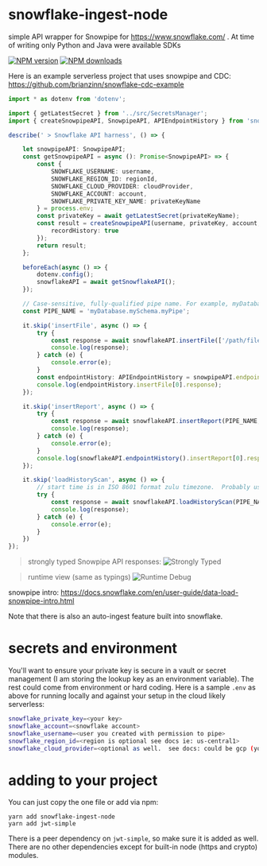 # snowflake-ingest-node
simple API wrapper for Snowpipe for https://www.snowflake.com/ .  At time of writing only Python and Java were available SDKs

[![NPM version](http://img.shields.io/npm/v/snowflake-ingest-node.svg?style=flat-square)](https://www.npmjs.com/package/snowflake-ingest-node)
[![NPM downloads](http://img.shields.io/npm/dm/snowflake-ingest-node.svg?style=flat-square)](https://www.npmjs.com/package/snowflake-ingest-node)

Here is an example serverless project that uses snowpipe and CDC:
https://github.com/brianzinn/snowflake-cdc-example

```typescript
import * as dotenv from 'dotenv';

import { getLatestSecret } from '../src/SecretsManager';
import { createSnowpipeAPI, SnowpipeAPI, APIEndpointHistory } from 'snowflake-ingest-node';

describe(' > Snowflake API harness', () => {

    let snowpipeAPI: SnowpipeAPI;
    const getSnowpipeAPI = async (): Promise<SnowpipeAPI> => {
        const {
            SNOWFLAKE_USERNAME: username,
            SNOWFLAKE_REGION_ID: regionId,
            SNOWFLAKE_CLOUD_PROVIDER: cloudProvider,
            SNOWFLAKE_ACCOUNT: account,
            SNOWFLAKE_PRIVATE_KEY_NAME: privateKeyName
        } = process.env;
        const privateKey = await getLatestSecret(privateKeyName);
        const result = createSnowpipeAPI(username, privateKey, account, regionId, cloudProvider, {
            recordHistory: true
        });
        return result;
    };

    beforeEach(async () => {
        dotenv.config();
        snowflakeAPI = await getSnowflakeAPI();
    });

    // Case-sensitive, fully-qualified pipe name. For example, myDatabase.mySchema.myPipe.
    const PIPE_NAME = 'myDatabase.mySchema.myPipe';

    it.skip('insertFile', async () => {
        try {
            const response = await snowflakeAPI.insertFile(['/path/file-name.csv'], PIPE_NAME);
            console.log(response);
        } catch (e) {
            console.error(e);
        }
        const endpointHistory: APIEndpointHistory = snowpipeAPI.endpointHistory;
        console.log(endpointHistory.insertFile[0].response);
    });

    it.skip('insertReport', async () => {
        try {
            const response = await snowflakeAPI.insertReport(PIPE_NAME, '<unique-request-id-optional>');
            console.log(response);
        } catch (e) {
            console.error(e);
        }
        console.log(snowflakeAPI.endpointHistory().insertReport[0].response);
    });

    it.skip('loadHistoryScan', async () => {
        // start time is in ISO 8601 format zulu timezone.  Probably use a library like moment.tz.
        try {
            const response = await snowflakeAPI.loadHistoryScan(PIPE_NAME, '2020-10-14T02:00:00.000Z');
            console.log(response);
        } catch (e) {
            console.error(e);
        }
    })
});
```

> strongly typed Snowpipe API responses:
![Strongly Typed](https://github.com/brianzinn/snowflake-ingest-node/raw/main/images/strong-typed.png)

> runtime view (same as typings)
![Runtime Debug](https://github.com/brianzinn/snowflake-ingest-node/raw/main/images/runtime-debug.png)

snowpipe intro:
https://docs.snowflake.com/en/user-guide/data-load-snowpipe-intro.html

Note that there is also an auto-ingest feature built into snowflake.

# secrets and environment
You'll want to ensure your private key is secure in a vault or secret management (I am storing the lookup key as an environment variable). The rest could come from environment or hard coding.  Here is a sample `.env` as above for running locally and against your setup in the cloud likely serverless:
```bash
snowflake_private_key=<your key>
snowflake_account=<snowflake account>
snowflake_username=<user you created with permission to pipe>
snowflake_region_id=<region is optional see docs ie: us-central1>
snowflake_cloud_provider=<optional as well.  see docs: could be gcp (you can get this from your instance website full URL>
```

# adding to your project
You can just copy the one file or add via npm:
```
yarn add snowflake-ingest-node
yarn add jwt-simple
```
There is a peer dependency on `jwt-simple`, so make sure it is added as well.  There are no other dependencies except for built-in node (https and crypto) modules.
